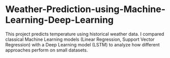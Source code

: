 # Weather-Prediction-using-Machine-Learning-Deep-Learning
This project predicts temperature using historical weather data. I compared classical Machine Learning models (Linear Regression, Support Vector Regression) with a Deep Learning model (LSTM) to analyze how different approaches perform on small datasets.
